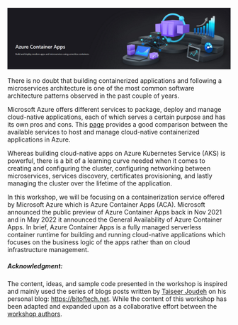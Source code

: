 
![Azure Container Apps](docs/assets/images/00-workshop-intro/azure-container-apps-image.png) 


There is no doubt that building containerized applications and following a microservices architecture is one of the most common software architecture patterns observed in the past couple of years.

Microsoft Azure offers different services to package, deploy and manage cloud-native applications, each of which serves a certain purpose and has its own pros and cons. This [page](https://learn.microsoft.com/en-us/azure/container-apps/compare-options) provides a good comparison between the available services to host and manage cloud-native containerized applications in Azure. 

Whereas building cloud-native apps on Azure Kubernetes Service (AKS) is powerful,  there is a bit of a learning curve needed when it comes to creating and configuring the cluster, configuring networking between microservices, services discovery, certificates provisioning, and lastly managing the cluster over the lifetime of the application.

In this workshop, we will be focusing on a containerization service offered by Microsoft Azure which is Azure Container Apps (ACA). Microsoft announced the public preview of Azure Container Apps back in Nov 2021 and in May 2022 it announced the General Availability of Azure Container Apps. In brief, Azure Container Apps is a fully managed serverless container runtime for building and running cloud-native applications which focuses on the business logic of the apps rather than on cloud infrastructure management.

##### Acknowledgment:
The content, ideas, and sample code presented in the workshop is inspired and mainly used the series of blogs posts written by [Taiseer Joudeh](https://github.com/tjoudeh) on his personal blog: https://bitoftech.net. While the content of this workshop has been adapted and expanded upon as a collaborative effort between the [workshop authors](https://azure.github.io/aca-dotnet-workshop/aca/11-about-the-authors/).